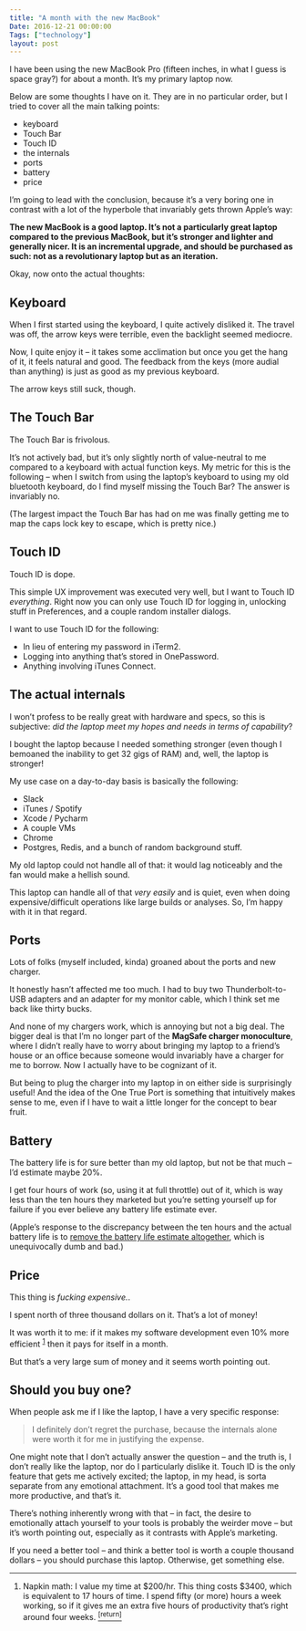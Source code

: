 ```yaml
---
title: "A month with the new MacBook"
Date: 2016-12-21 00:00:00
Tags: ["technology"]
layout: post
---
```


<p>I have been using the new MacBook Pro (fifteen inches, in what I guess is space gray?) for about a month.  It’s my primary laptop now.</p>


<p>Below are some thoughts I have on it.  They are in no particular order, but I tried to cover all the main talking points:</p>


<ul>
<li>keyboard</li>
<li>Touch Bar</li>
<li>Touch ID</li>
<li>the internals</li>
<li>ports</li>
<li>battery</li>
<li>price</li>
</ul>


<p>I’m going to lead with the conclusion, because it’s a very boring one in contrast with a lot of the hyperbole that invariably gets thrown Apple’s way:</p>


<p><strong>The new MacBook is a good laptop.  It’s not a particularly great laptop compared to the previous MacBook, but it’s stronger and lighter and generally nicer. It is an incremental upgrade, and should be purchased as such: not as a revolutionary laptop but as an iteration.</strong></p>


<p>Okay, now onto the actual thoughts:</p>


<h2 id="keyboard">Keyboard</h2>


<p>When I first started using the keyboard, I quite actively disliked it.  The travel was off, the arrow keys were terrible, even the backlight seemed mediocre.</p>


<p>Now, I quite enjoy it – it takes some acclimation but once you get the hang of it, it feels natural and good.  The feedback from the keys (more audial than anything) is just as good as my previous keyboard.</p>


<p>The arrow keys still suck, though.</p>


<h2 id="the-touch-bar">The Touch Bar</h2>


<p>The Touch Bar is frivolous.</p>


<p>It’s not actively bad, but it’s only slightly north of value-neutral to me compared to a keyboard with actual function keys.  My metric for this is the following – when I switch from using the laptop’s keyboard to using my old bluetooth keyboard, do I find myself missing the Touch Bar?  The answer is invariably no.</p>


<p>(The largest impact the Touch Bar has had on me was finally getting me to map the caps lock key to escape, which is pretty nice.)</p>


<h2 id="touch-id">Touch ID</h2>


<p>Touch ID is dope.</p>


<p>This simple UX improvement was executed very well, but I want to Touch ID <em>everything</em>.  Right now you can only use Touch ID for logging in, unlocking stuff in Preferences, and a couple random installer dialogs.</p>


<p>I want to use Touch ID for the following:</p>


<ul>
<li>In lieu of entering my password in iTerm2.</li>
<li>Logging into anything that’s stored in OnePassword.</li>
<li>Anything involving iTunes Connect.</li>
</ul>


<h2 id="the-actual-internals">The actual internals</h2>


<p>I won’t profess to be really great with hardware and specs, so this is subjective: <em>did the laptop meet my hopes and needs in terms of capability</em>?</p>


<p>I bought the laptop because I needed something stronger (even though I bemoaned the inability to get 32 gigs of RAM) and, well, the laptop is stronger!</p>


<p>My use case on a day-to-day basis is basically the following:</p>


<ul>
<li>Slack</li>
<li>iTunes / Spotify</li>
<li>Xcode / Pycharm</li>
<li>A couple VMs</li>
<li>Chrome</li>
<li>Postgres, Redis, and a bunch of random background stuff.</li>
</ul>


<p>My old laptop could not handle all of that: it would lag noticeably and the fan would make a hellish sound.</p>


<p>This laptop can handle all of that <em>very easily</em> and is quiet, even when doing expensive/difficult operations like large builds or analyses.  So, I’m happy with it in that regard.</p>


<h2 id="ports">Ports</h2>


<p>Lots of folks (myself included, kinda) groaned about the ports and new charger.</p>


<p>It honestly hasn’t affected me too much.  I had to buy two Thunderbolt-to-USB adapters and an adapter for my monitor cable, which I think set me back like thirty bucks.</p>


<p>And none of my chargers work, which is annoying but not a big deal.  The bigger deal is that I’m no longer part of the <strong>MagSafe charger monoculture</strong>, where I didn’t really have to worry about bringing my laptop to a friend’s house or an office because someone would invariably have a charger for me to borrow.  Now I actually have to be cognizant of it.</p>


<p>But being to plug the charger into my laptop in on either side is surprisingly useful!  And the idea of the One True Port is something that intuitively makes sense to me, even if I have to wait a little longer for the concept to bear fruit.</p>


<h2 id="battery">Battery</h2>


<p>The battery life is for sure better than my old laptop, but not be that much – I’d estimate maybe 20%.</p>


<p>I get four hours of work (so, using it at full throttle) out of it, which is way less than the ten hours they marketed but you’re setting yourself up for failure if you ever believe any battery life estimate ever.</p>


<p>(Apple’s response to the discrepancy between the ten hours and the actual battery life is to <a href="https://marco.org/2016/12/13/apple-removes-battery-time-remaining">remove the battery life estimate altogether</a>, which is unequivocally dumb and bad.)</p>


<h2 id="price">Price</h2>


<p>This thing is <em>fucking expensive.</em>.</p>


<p>I spent north of three thousand dollars on it.  That’s a lot of money!</p>


<p>It was worth it to me: if it makes my software development even 10% more efficient <sup class="footnote-ref" id="fnref:1"><a href="#fn:1" rel="footnote">1</a></sup> then it pays for itself in a month.</p>


<p>But that’s a very large sum of money and it seems worth pointing out.</p>


<h2 id="should-you-buy-one">Should you buy one?</h2>


<p>When people ask me if I like the laptop, I have a very specific response:</p>


<blockquote>
<p>I definitely don’t regret the purchase, because the internals alone were worth it for me in justifying the expense.</p>
</blockquote>


<p>One might note that I don’t actually answer the question – and the truth is, I don’t really like the laptop, nor do I particularly dislike it.  Touch ID is the only feature that gets me actively excited; the laptop, in my head, is sorta separate from any emotional attachment.  It’s a good tool that makes me more productive, and that’s it.</p>


<p>There’s nothing inherently wrong with that – in fact, the desire to emotionally attach yourself to your tools is probably the weirder move – but it’s worth pointing out, especially as it contrasts with Apple’s marketing.</p>


<p>If you need a better tool – and think a better tool is worth a couple thousand dollars – you should purchase this laptop.  Otherwise, get something else.</p>


<div class="footnotes">
<hr/>
<ol>
<li id="fn:1">Napkin math: I value my time at $200/hr.  This thing costs $3400, which is equivalent to 17 hours of time.  I spend fifty (or more) hours a week working, so if it gives me an extra five hours of productivity that’s right around four weeks.
 <a class="footnote-return" href="#fnref:1"><sup>[return]</sup></a></li>
</ol>
</div>
	